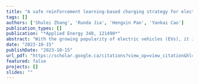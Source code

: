 ```yaml
---
title: "A safe reinforcement learning-based charging strategy for electric vehicles in residential microgrid"
tags: []
authors: ['Shulei Zhang', 'Runda Jia', 'Hengxin Pan', 'Yankai Cao']
publication_types: []
publication: "*Applied Energy 348, 121490*"
abstract: "With the growing popularity of electric vehicles (EVs), it is a new challenge for the residential microgrid system to conduct charging scheduling to meet the charging demands of EVs while maximizing its profit. In this work, a safe reinforcement learning (RL)-based charging scheduling strategy is proposed to meet this challenge. We construct a complete microgrid system equipped with a large charging station and consider different types of EVs, as well as the vehicle-to-grid (V2G) mode and nonlinear charging characteristics of EVs. Subsequently, the charging scheduling problem is formulated as a constrained Markov decision process (CMDP) due to the various limitations of power and demands. To effectively capture the uncertainties of the supply side and demand side of the microgrid, a model-free RL framework is employed. However, the curse of dimensionality of the action space is inevitable as EVs increase. To solve this problem, a charging and discharging strategy based on a general ladder electricity pricing scheme is designed. Different EVs are divided into different sets according to their states under this strategy, and the agent gives control signals of different sets instead of controlling each EV individually, which effectively reduces the dimension of the action space. Subsequently, a constrained soft actor-critic (CSAC) algorithm is designed to solve the established CMDP, and a safety filter is introduced to ensure safety. In the end, a numerical case is conducted to verify the effectiveness of the proposed method."
date: "2023-10-15"
publishDate: "2023-10-15"
url_pdf: "https://scholar.google.ca/citations?view_op=view_citation&hl=zh-CN&user=M-s3mjAAAAAJ&pagesize=80&citation_for_view=M-s3mjAAAAAJ:pqnbT2bcN3wC"
featured: false
projects: []
slides: ""
---
```

